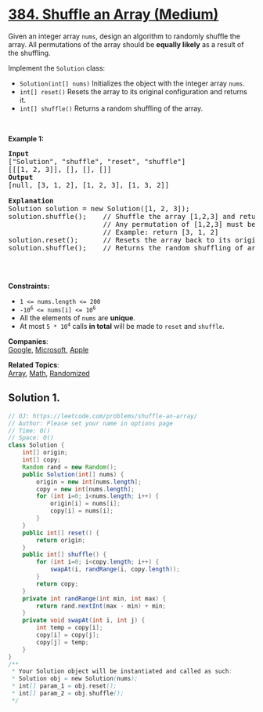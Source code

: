 # [384. Shuffle an Array (Medium)](https://leetcode.com/problems/shuffle-an-array/)

<p>Given an integer array <code>nums</code>, design an algorithm to randomly shuffle the array. All permutations of the array should be <strong>equally likely</strong> as a result of the shuffling.</p>

<p>Implement the <code>Solution</code> class:</p>

<ul>
	<li><code>Solution(int[] nums)</code> Initializes the object with the integer array <code>nums</code>.</li>
	<li><code>int[] reset()</code> Resets the array to its original configuration and returns it.</li>
	<li><code>int[] shuffle()</code> Returns a random shuffling of the array.</li>
</ul>

<p>&nbsp;</p>
<p><strong>Example 1:</strong></p>

<pre><strong>Input</strong>
["Solution", "shuffle", "reset", "shuffle"]
[[[1, 2, 3]], [], [], []]
<strong>Output</strong>
[null, [3, 1, 2], [1, 2, 3], [1, 3, 2]]

<strong>Explanation</strong>
Solution solution = new Solution([1, 2, 3]);
solution.shuffle();    // Shuffle the array [1,2,3] and return its result.
                       // Any permutation of [1,2,3] must be equally likely to be returned.
                       // Example: return [3, 1, 2]
solution.reset();      // Resets the array back to its original configuration [1,2,3]. Return [1, 2, 3]
solution.shuffle();    // Returns the random shuffling of array [1,2,3]. Example: return [1, 3, 2]

</pre>

<p>&nbsp;</p>
<p><strong>Constraints:</strong></p>

<ul>
	<li><code>1 &lt;= nums.length &lt;= 200</code></li>
	<li><code>-10<sup>6</sup> &lt;= nums[i] &lt;= 10<sup>6</sup></code></li>
	<li>All the elements of <code>nums</code> are <strong>unique</strong>.</li>
	<li>At most <code>5 * 10<sup>4</sup></code> calls <strong>in total</strong> will be made to <code>reset</code> and <code>shuffle</code>.</li>
</ul>

**Companies**:  
[Google](https://leetcode.com/company/google), [Microsoft](https://leetcode.com/company/microsoft), [Apple](https://leetcode.com/company/apple)

**Related Topics**:  
[Array](https://leetcode.com/tag/array/), [Math](https://leetcode.com/tag/math/), [Randomized](https://leetcode.com/tag/randomized/)

## Solution 1.

```java
// OJ: https://leetcode.com/problems/shuffle-an-array/
// Author: Please set your name in options page
// Time: O()
// Space: O()
class Solution {
    int[] origin;
    int[] copy;
    Random rand = new Random();
    public Solution(int[] nums) {
        origin = new int[nums.length];
        copy = new int[nums.length];
        for (int i=0; i<nums.length; i++) {
            origin[i] = nums[i];
            copy[i] = nums[i];
        }
    }
    public int[] reset() {
        return origin;
    }
    public int[] shuffle() {
        for (int i=0; i<copy.length; i++) {
            swapAt(i, randRange(i, copy.length));
        }
        return copy;
    }
    private int randRange(int min, int max) {
        return rand.nextInt(max - min) + min;
    }
    private void swapAt(int i, int j) {
        int temp = copy[i];
        copy[i] = copy[j];
        copy[j] = temp;
    }
}
/**
 * Your Solution object will be instantiated and called as such:
 * Solution obj = new Solution(nums);
 * int[] param_1 = obj.reset();
 * int[] param_2 = obj.shuffle();
 */

```
